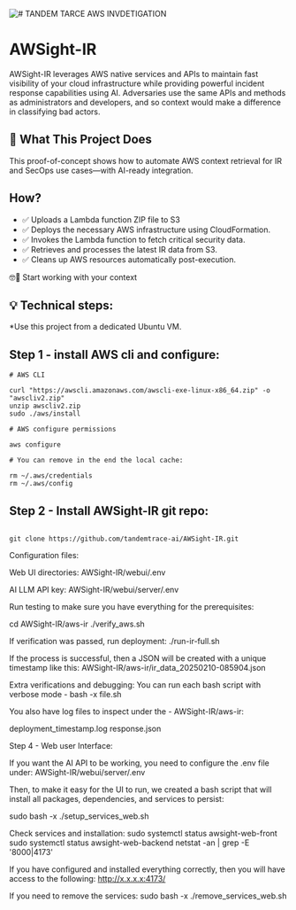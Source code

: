 ![# TANDEM TARCE AWS INVDETIGATION ](http://tandemtrace.ai/wp-content/uploads/2025/02/tand3.png)



# AWSight-IR

AWSight-IR leverages AWS native services and APIs to maintain fast visibility of your cloud infrastructure while providing powerful incident response capabilities using AI. 
Adversaries use the same APIs and methods as administrators and developers, and so context would make a difference in classifying bad actors. 


## 🚀 What This Project Does


This proof-of-concept shows how to automate AWS context retrieval for IR and SecOps use cases—with AI-ready integration.



## How?

 - ✅ Uploads a Lambda function ZIP file to S3
 - ✅ Deploys the necessary AWS infrastructure using CloudFormation.
 - ✅ Invokes the Lambda function to fetch critical security data.
 - ✅ Retrieves and processes the latest IR data from S3.
 - ✅ Cleans up AWS resources automatically post-execution. 

🤓🔎 Start working with your context 



## 💡 Technical steps:

*Use this project from a dedicated Ubuntu VM. 

## Step 1 - install AWS cli and configure: 

```shell
# AWS CLI

curl "https://awscli.amazonaws.com/awscli-exe-linux-x86_64.zip" -o "awscliv2.zip"
unzip awscliv2.zip
sudo ./aws/install

```

```shell
# AWS configure permissions 

aws configure 

```


```shell
# You can remove in the end the local cache: 

rm ~/.aws/credentials
rm ~/.aws/config
```

## Step 2 - Install AWSight-IR git repo:

```shell

git clone https://github.com/tandemtrace-ai/AWSight-IR.git
```

Configuration files:

Web UI directories:
AWSight-IR/webui/.env

AI LLM API key:
 AWSight-IR/webui/server/.env


Run testing to make sure you have everything for the prerequisites:

cd AWSight-IR/aws-ir
./verify_aws.sh


If verification was passed, run deployment:
./run-ir-full.sh

If the process is successful, then a JSON will be created with a unique timestamp like this:
AWSight-IR/aws-ir/ir_data_20250210-085904.json


Extra verifications and debugging:
You can run each bash script with verbose mode - bash -x file.sh 

You also have log files to inspect under the - AWSight-IR/aws-ir:

deployment_timestamp.log
response.json



Step 4 - Web user Interface: 

If you want the AI API to be working, you need to configure the .env file under:
AWSight-IR/webui/server/.env 

Then, to make it easy for the UI to run, we created a bash script that will install all packages, dependencies, and services to persist: 

sudo bash -x ./setup_services_web.sh

Check services and installation:
sudo systemctl status awsight-web-front
sudo systemctl status awsight-web-backend
netstat -an | grep -E '8000|4173'


If you have configured and installed everything correctly, then you will have access to the following: 
http://x.x.x.x:4173/



If you need to remove the services:
sudo bash -x ./remove_services_web.sh
